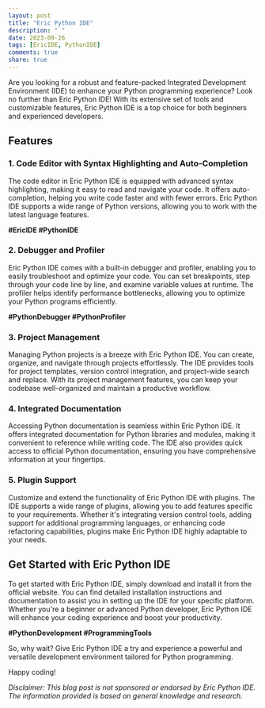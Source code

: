 ```yaml
---
layout: post
title: "Eric Python IDE"
description: " "
date: 2023-09-26
tags: [EricIDE, PythonIDE]
comments: true
share: true
---
```


Are you looking for a robust and feature-packed Integrated Development Environment (IDE) to enhance your Python programming experience? Look no further than Eric Python IDE! With its extensive set of tools and customizable features, Eric Python IDE is a top choice for both beginners and experienced developers.

## Features

### 1. Code Editor with Syntax Highlighting and Auto-Completion

The code editor in Eric Python IDE is equipped with advanced syntax highlighting, making it easy to read and navigate your code. It offers auto-completion, helping you write code faster and with fewer errors. Eric Python IDE supports a wide range of Python versions, allowing you to work with the latest language features.

**#EricIDE #PythonIDE**

### 2. Debugger and Profiler

Eric Python IDE comes with a built-in debugger and profiler, enabling you to easily troubleshoot and optimize your code. You can set breakpoints, step through your code line by line, and examine variable values at runtime. The profiler helps identify performance bottlenecks, allowing you to optimize your Python programs efficiently.

**#PythonDebugger #PythonProfiler**

### 3. Project Management

Managing Python projects is a breeze with Eric Python IDE. You can create, organize, and navigate through projects effortlessly. The IDE provides tools for project templates, version control integration, and project-wide search and replace. With its project management features, you can keep your codebase well-organized and maintain a productive workflow.

### 4. Integrated Documentation

Accessing Python documentation is seamless within Eric Python IDE. It offers integrated documentation for Python libraries and modules, making it convenient to reference while writing code. The IDE also provides quick access to official Python documentation, ensuring you have comprehensive information at your fingertips.

### 5. Plugin Support

Customize and extend the functionality of Eric Python IDE with plugins. The IDE supports a wide range of plugins, allowing you to add features specific to your requirements. Whether it's integrating version control tools, adding support for additional programming languages, or enhancing code refactoring capabilities, plugins make Eric Python IDE highly adaptable to your needs.

## Get Started with Eric Python IDE

To get started with Eric Python IDE, simply download and install it from the official website. You can find detailed installation instructions and documentation to assist you in setting up the IDE for your specific platform. Whether you're a beginner or advanced Python developer, Eric Python IDE will enhance your coding experience and boost your productivity.

**#PythonDevelopment #ProgrammingTools**

So, why wait? Give Eric Python IDE a try and experience a powerful and versatile development environment tailored for Python programming.

Happy coding!

_*Disclaimer: This blog post is not sponsored or endorsed by Eric Python IDE. The information provided is based on general knowledge and research.*_